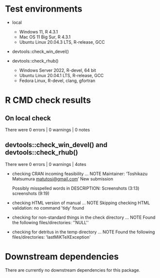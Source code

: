 # Test environments

* local
    * Windows 11, R 4.3.1
    * Mac OS 11 Big Sur, R 4.3.1
    * Ubuntu Linux 20.04.3 LTS, R-release, GCC

* devtools::check_win_devel()

* devtools::check_rhub()
    * Windows Server 2022, R-devel, 64 bit
    * Ubuntu Linux 20.04.1 LTS, R-release, GCC
    * Fedora Linux, R-devel, clang, gfortran

# R CMD check results

## On local check 

There were 0 errors  | 0 warnings  | 0 notes

## devtools::check_win_devel() and devtools::check_rhub()

There were 0 errors  | 0 warnings  | 4otes

* checking CRAN incoming feasibility ... NOTE
    Maintainer: ‘Toshikazu Matsumura <matutosi@gmail.com>’
    New submission

    Possibly misspelled words in DESCRIPTION:
      Screenshots (3:13)
      screenshots (9:19)

* checking HTML version of manual ... NOTE
    Skipping checking HTML validation: no command 'tidy' found

* checking for non-standard things in the check directory ... NOTE
    Found the following files/directories:
    ''NULL''

* checking for detritus in the temp directory ... NOTE
    Found the following files/directories:
      'lastMiKTeXException'

# Downstream dependencies

There are currently no downstream dependencies for this package.
